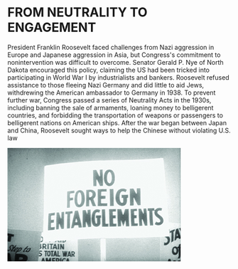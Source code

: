 # FROM NEUTRALITY TO ENGAGEMENT


President Franklin Roosevelt faced challenges from Nazi aggression in Europe and Japanese aggression in Asia, but Congress's commitment to nonintervention was difficult to overcome. Senator Gerald P. Nye of North Dakota encouraged this policy, claiming the US had been tricked into participating in World War I by industrialists and bankers. Roosevelt refused assistance to those fleeing Nazi Germany and did little to aid Jews, withdrewing the American ambassador to Germany in 1938. To prevent further war, Congress passed a series of Neutrality Acts in the 1930s, including banning the sale of armaments, loaning money to belligerent countries, and forbidding the transportation of weapons or passengers to belligerent nations on American ships. After the war began between Japan and China, Roosevelt sought ways to help the Chinese without violating U.S. law

!["Neutrality to Engagement"](Images/891fd740ceb66135b1a53250401a93acd939ba16.jpg)